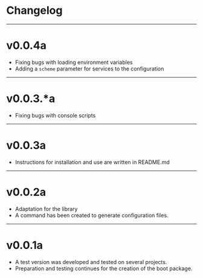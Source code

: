 # Changelog
---

# v0.0.4a
- Fixing bugs with loading environment variables
- Adding a `scheme` parameter for services to the configuration

---

# v0.0.3.*a
- Fixing bugs with console scripts

---

# v0.0.3a
- Instructions for installation and use are written in README.md

---

# v0.0.2a
- Adaptation for the library
- A command has been created to generate configuration files.

---

# v0.0.1a
- A test version was developed and tested on several projects.
- Preparation and testing continues for the creation of the boot package.

